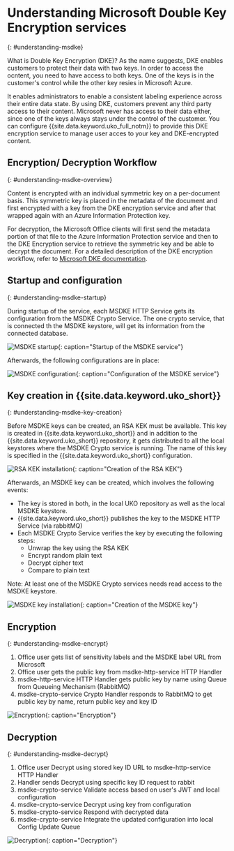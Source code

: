 

# Understanding Microsoft Double Key Encryption services
{: #understanding-msdke}

What is Double Key Encryption (DKE)? As the name suggests, DKE enables customers to protect their data with two keys. In order to access the ocntent, you need to have access to both keys. One of the keys is in the customer's control while the other key resies in Microsoft Azure.  

It enables administrators to enable a consistent labeling experience across their entire data state. By using DKE, customers prevent any third party access to their content. Microsoft never has access to their data either, since one of the keys always stays under the control of the customer. You can configure {{site.data.keyword.uko_full_notm}} to provide this DKE encryption service to manage user acces to your key and DKE-encrypted content. 

## Encryption/ Decryption Workflow
{: #understanding-msdke-overview}

Content is encrypted with an individual symmetric key on a per-document basis. This symmetric key is placed in the metadata of the document and first encrypted with a key from the DKE encryption service and after that wrapped again with an Azure Information Protection key. 

For decryption, the Microsoft Office clients will first send the metadata portion of that file to the Azure Information Protection service and then to the DKE Encryption service to retrieve the symmetric key and be able to decrypt the document. For a detailed description of the DKE encryption workflow, refer to [Microsoft DKE documentation](https://learn.microsoft.com/en-us/purview/double-key-encryption#dke-encryption-workflow).

## Startup and configuration
{: #understanding-msdke-startup}

During startup of the service, each MSDKE HTTP Service gets its configuration from the  MSDKE Crypto Service. The one crypto service, that is connected th the MSDKE keystore, will get its information from the connected database. 

![MSDKE startup](../images/msdke-startup.png "Startup of the MSDKE service"){: caption="Startup of the MSDKE service"}

Afterwards, the following configurations are in place: 

![MSDKE configuration](../images/msdke-configuration.png "Configuration of the MSDKE service"){: caption="Configuration of the MSDKE service"}

## Key creation in {{site.data.keyword.uko_short}} 
{: #understanding-msdke-key-creation}

Before MSDKE keys can be created, an RSA KEK must be available. This key is created in {{site.data.keyword.uko_short}} and in addition to the {{site.data.keyword.uko_short}} repository, it gets distributed to all the local keystores where the MSDKE Crypto service is running. The name of this key is specified in the {{site.data.keyword.uko_short}} configuration. 

![RSA KEK installation](../images/msdke-kek-creation.png "Creation of the RSA KEK"){: caption="Creation of the RSA KEK"}

Afterwards, an MSDKE key can be created, which involves the following events: 
* The key is stored in both, in the local UKO repository as well as the local MSDKE keystore. 
* {{site.data.keyword.uko_short}} publishes the key to the MSDKE HTTP Service (via rabbitMQ)
* Each MSDKE Crypto Service verifies the key by executing the following steps: 
    * Unwrap the key using the RSA KEK
    * Encrypt random plain text
    * Decrypt cipher text
    * Compare to plain text

Note: At least one of the MSDKE Crypto services needs read access to the MSDKE keystore. 

![MSDKE key installation](../images/msdke-key-creation.png "Creation of the MSDKE key"){: caption="Creation of the MSDKE key"}

## Encryption
{: #understanding-msdke-encrypt}

1. Office user gets list of sensitivity labels and the MSDKE label URL from Microsoft
2. Office user gets the public key from msdke-http-service HTTP Handler
3. msdke-http-service HTTP Handler gets public key by name using Queue from Queueing Mechanism (RabbitMQ)
4. msdke-crypto-service Crypto Handler responds to RabbitMQ to get public key by name, return public key and key ID

![Encryption](../images/msdke-encrypt.png "Encryption"){: caption="Encryption"}

## Decryption
{: #understanding-msdke-decrypt}

1. Office user Decrypt using stored key ID URL to msdke-http-service HTTP Handler
2. Handler sends Decrypt using specific key ID request to rabbit
3. msdke-crypto-service Validate access based on user's JWT and local configuration
4. msdke-crypto-service Decrypt using key from configuration
5. msdke-crypto-service Respond with decrypted data
6. msdke-crypto-service Integrate the updated configuration into local Config Update Queue

![Decryption](../images/msdke-decrypt.png "Decryption"){: caption="Decryption"}
